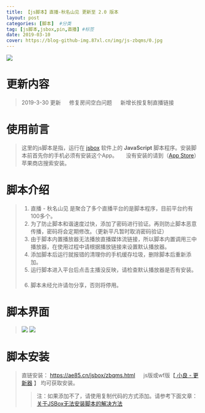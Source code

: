 ```yaml
---
title: 【js脚本】直播-秋名山见 更新至 2.0 版本
layout: post
categories: [脚本]  #分类
tag: [js脚本,jsbox,pin,直播] #标签
date: 2019-03-10
cover: https://blog-github-img.87xl.cn/img/js-zbqms/0.jpg
---
```


![](https://blog-github-img.87xl.cn/img/js-zbqms/0.jpg)

<!-- more -->
**更新内容**
======
> 2019-3-30 更新
> 　
> 修复房间空白问题
> 　
> 新增长按复制直播链接


**使用前言**
======
> 这里的js脚本是指，运行在 [jsbox](https://itunes.apple.com/cn/app/jsbox-%E5%AD%A6%E4%B9%A0%E5%86%99%E4%BB%A3%E7%A0%81/id1312014438?mt=8) 软件上的 **JavaScript** 脚本程序。安装脚本前首先你的手机必须有安装这个App。
> 　
> 没有安装的请到（[App Store](https://itunes.apple.com/cn/app/jsbox-%E5%AD%A6%E4%B9%A0%E5%86%99%E4%BB%A3%E7%A0%81/id1312014438?mt=8)）苹果商店搜索安装。


**脚本介绍**
======

> 1. 直播 - 秋名山见  是聚合了多个直播平台的是脚本程序，目前平台约有100多个。
> 　
> 2. 为了防止脚本和谐速度过快，添加了密码进行验证。再则防止脚本恶意传播，密码将会定期修改。（更新平凡暂时取消密码验证）
> 　
> 3. 由于脚本内置播放器无法播放直播媒体流链接，所以脚本内置调用三中播放器，在使用过程中请根据播放链接来设置默认播放器。
> 　
> 4. 添加脚本后运行就报错的清理你的手机缓存垃圾，删除脚本后重新添加。
> 　
> 5. 运行脚本进入平台后点击主播没反映，请检查默认播放器是否有安装。
> 　
> 6. 脚本未经允许请勿分享，否则将停用。


**脚本界面**
======

> ![](https://blog-github-img.87xl.cn/img/js-zbqms/1.png)
> ![](https://blog-github-img.87xl.cn/img/js-zbqms/2.png)


**脚本安装**
======
> 直链安装：
> https://ae85.cn/jsbox/zbqms.html
> 　
> js版或wf版【[ 小良 - 更新器](/js-gxq.html) 】 均可获取安装。
> > 注：如果添加不了，请使用复制代码的方式添加。请参考下面文章：
> > [关于JSBox无法安装脚本的解决方法](https://mp.weixin.qq.com/s/9E86yTg1Nwm7XuZeOqhVLQ)